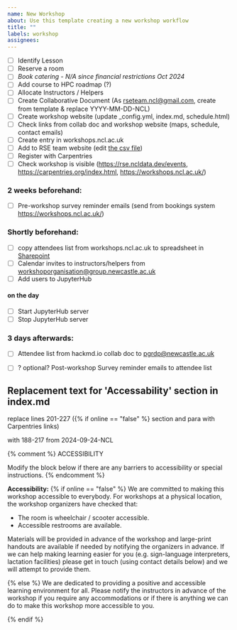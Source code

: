 ```yaml
---
name: New Workshop
about: Use this template creating a new workshop workflow
title: ""
labels: workshop
assignees: 
---
```


- [ ] Identify Lesson
- [ ] Reserve a room
- [ ] _Book catering - N/A since financial restrictions Oct 2024_
- [ ] Add course to HPC roadmap (?)
- [ ] Allocate Instructors / Helpers
- [ ] Create Collaborative Document (As rseteam.ncl@gmail.com, create from template & replace YYYY-MM-DD-NCL)
- [ ] Create workshop website (update _config.yml, index.md, schedule.html)
- [ ] Check links from collab doc and workshop website (maps, schedule, contact emails)
- [ ] Create entry in workshops.ncl.ac.uk
- [ ] Add to RSE team website (edit [the csv file](https://github.com/NewcastleRSE/rse-team-website/blob/main/_data/events.csv))
- [ ] Register with Carpentries
- [ ] Check workshop is visible (https://rse.ncldata.dev/events, https://carpentries.org/index.html, https://workshops.ncl.ac.uk/)
### 2 weeks beforehand:
- [ ] Pre-workshop survey reminder emails (send from bookings system https://workshops.ncl.ac.uk/)
### Shortly beforehand:
- [ ] copy attendees list from workshops.ncl.ac.uk to spreadsheet in [Sharepoint]( https://newcastle.sharepoint.com/:f:/r/sites/workshoporganisation/Shared%20Documents/Workshop%20Admin/Room%20Bookings%20and%20Attendance?csf=1&web=1&e=bOyGg2)
- [ ] Calendar invites to instructors/helpers from workshoporganisation@group.newcastle.ac.uk
- [ ] Add users to JupyterHub
#### on the day
- [ ] Start JupyterHub server
- [ ] Stop JupyterHub server
### 3 days afterwards:
- [ ] Attendee list from hackmd.io collab doc to pgrdp@newcastle.ac.uk
- [ ] ? optional? Post-workshop Survey reminder emails to attendee list







Replacement text for 'Accessability' section in index.md
-
replace lines 201-227 ({% if online == "false" %} section and para with Carpentries links)

with 188-217 from 2024-09-24-NCL

{% comment %}
ACCESSIBILITY

Modify the block below if there are any barriers to accessibility or
special instructions.
{% endcomment %}
<p id="accessibility">
  <strong>Accessibility:</strong>
{% if online == "false" %}
  We are committed to making this workshop
  accessible to everybody.  For workshops at a physical location, the workshop organizers have checked that:
</p>
<ul>
  <li>The room is wheelchair / scooter accessible.</li>
  <li>Accessible restrooms are available.</li>
</ul>
<p>
  Materials will be provided in advance of the workshop and
  large-print handouts are available if needed by notifying the
  organizers in advance.  If we can help making learning easier for
  you (e.g. sign-language interpreters, lactation facilities) please
  get in touch (using contact details below) and we will
  attempt to provide them.
</p>
{% else %}
  We are dedicated to providing a positive and accessible learning environment for all. Please
  notify the instructors in advance of the workshop if you require any accommodations or if there is
  anything we can do to make this workshop more accessible to you.
</p>
{% endif %}
